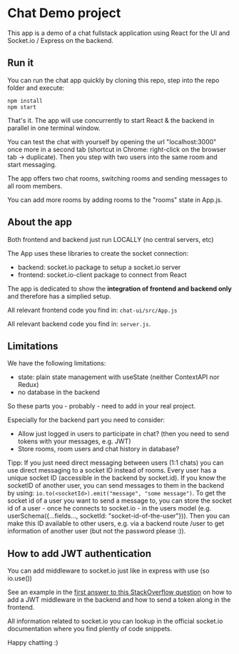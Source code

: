# Chat Demo project

This app is a demo of a chat fullstack application using React for the UI
and Socket.io / Express on the backend. 

## Run it 

You can run the chat app quickly by cloning this repo, step into the repo folder and execute:

```
npm install
npm start
```

That's it. The app will use concurrently to start React & the backend in parallel in one terminal window.

You can test the chat with yourself by opening the url "localhost:3000" once more in a second tab (shortcut in Chrome: right-click on the browser tab -> duplicate). Then you step with two users into the same room and start messaging.

The app offers two chat rooms, switching rooms and sending messages to all room members. 

You can add more rooms by adding rooms to the "rooms" state in App.js.

## About the app

Both frontend and backend just run LOCALLY (no central servers, etc)

The App uses these libraries to create the socket connection:
* backend: socket.io package to setup a socket.io server 
* frontend: socket.io-client package to connect from React

The app is dedicated to show the **integration of frontend and backend only** and therefore has a simplied setup. 

All relevant frontend code you find in: `chat-ui/src/App.js`

All relevant backend code you find in: `server.js`.

## Limitations

We have the following limitations:

* state: plain state management with useState (neither ContextAPI nor Redux)
* no database in the backend

So these parts you - probably - need to add in your real project.

Especially for the backend part you need to consider:
* Allow just logged in users to participate in chat? (then you need to send tokens with your messages, e.g. JWT)
* Store rooms, room users and chat history in database?

Tipp: If you just need direct messaging between users (1:1 chats) you can use direct messaging to a socket ID instead of rooms. Every user has a unique socket ID (accessible in the backend by socket.id). If you know the socketID of another user, you can send messages to them in the backend by using: `io.to(<socketId>).emit("message", "some message")`. To get the socket id of a user you want to send a message to, you can store the socket id of a user - once he connects to socket.io - in the users model (e.g. userSchema({...fields..., socketId: "socket-id-of-the-user"})). Then you can make this ID available to other users, e.g. via a backend route /user to get information of another user (but not the password please :)).

## How to add JWT authentication

You can add middleware to socket.io just like in express with use (so io.use())

See an example in the [first answer to this StackOverflow question](https://stackoverflow.com/questions/36788831/authenticating-socket-io-connections-using-jwt) on how to add a JWT middleware in the backend and how to send a token along in the frontend.

All information related to socket.io you can lookup in the official socket.io documentation where you find plently of code snippets.

Happy chatting :)